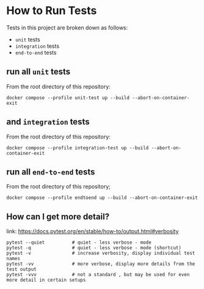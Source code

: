 # How to Run Tests
Tests in this project are broken down as follows:
- `unit` tests
- `integration` tests
- `end-to-end` tests

## run all `unit` tests
From the root directory of this repository:

```terminaloutput
docker compose --profile unit-test up --build --abort-on-container-exit
```

## and `integration` tests
From the root directory of this repository:
```terminaloutput
docker compose --profile integration-test up --build --abort-on-container-exit
```

## run all `end-to-end` tests
From the root directory of this repository;
```terminaloutput
docker compose --profile endtoend up --build --abort-on-container-exit
```

## How can I get more detail?
link: https://docs.pytest.org/en/stable/how-to/output.html#verbosity
```terminaloutput
pytest --quiet          # quiet - less verbose - mode
pytest -q               # quiet - less verbose - mode (shortcut)
pytest -v               # increase verbosity, display individual test names
pytest -vv              # more verbose, display more details from the test output
pytest -vvv             # not a standard , but may be used for even more detail in certain setups
```


